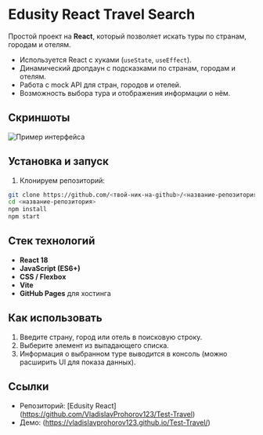 # Edusity React Travel Search

Простой проект на **React**, который позволяет искать туры по странам, городам и отелям.  

- Используется React с хуками (`useState`, `useEffect`).  
- Динамический дропдаун с подсказками по странам, городам и отелям.  
- Работа с mock API для стран, городов и отелей.  
- Возможность выбора тура и отображения информации о нём.  

## Скриншоты
![Пример интерфейса](ссылка-на-скриншот)

## Установка и запуск

1. Клонируем репозиторий:
```bash
git clone https://github.com/<твой-ник-на-github>/<название-репозитория>.git
cd <название-репозитория>
npm install
npm start
```

## Стек технологий

- **React 18**  
- **JavaScript (ES6+)**  
- **CSS / Flexbox**  
- **Vite**  
- **GitHub Pages** для хостинга  

## Как использовать

1. Введите страну, город или отель в поисковую строку.  
2. Выберите элемент из выпадающего списка.  
3. Информация о выбранном туре выводится в консоль (можно расширить UI для показа данных).  

## Ссылки

- Репозиторий: [Edusity React] (https://github.com/VladislavProhorov123/Test-Travel)
- Демо: (https://vladislavprohorov123.github.io/Test-Travel/)
